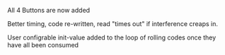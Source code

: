 All 4 Buttons are now added

Better timing, code re-written, read "times out" if interference creaps in.

User configrable init-value added to the loop of rolling codes once they have all been consumed
